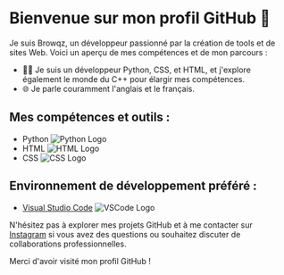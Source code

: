 # Bienvenue sur mon profil GitHub 👋

Je suis Browqz, un développeur passionné par la création de tools et de sites Web. Voici un aperçu de mes compétences et de mon parcours :

- 👨‍💻 Je suis un développeur Python, CSS, et HTML, et j'explore également le monde du C++ pour élargir mes compétences.
- 🌐 Je parle couramment l'anglais et le français.

## Mes compétences et outils :

- Python ![Python Logo](https://www.python.org/static/community_logos/python-logo.png)
- HTML ![HTML Logo](https://www.w3.org/html/logo/downloads/HTML5_Logo_512.png)
- CSS ![CSS Logo](https://www.w3.org/Style/CSS/logos/VDG/css3-logo-100.png)

## Environnement de développement préféré :

- [Visual Studio Code](https://code.visualstudio.com/) ![VSCode Logo](https://code.visualstudio.com/assets/branding/app-icon.png)

N'hésitez pas à explorer mes projets GitHub et à me contacter sur [Instagram](https://www.instagram.com/wssm.qlf/) si vous avez des questions ou souhaitez discuter de collaborations professionnelles.

Merci d'avoir visité mon profil GitHub !
